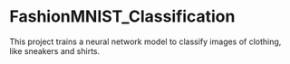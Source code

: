 # FashionMNIST_Classification
This project trains a neural network model to classify images of clothing, like sneakers and shirts. 
